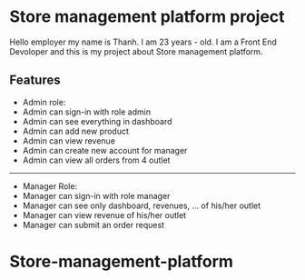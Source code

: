 # Store management platform project

Hello employer my name is Thanh. I am 23 years - old. I am a Front End Devoloper and this is my project about Store management platform.

## Features

- Admin role:
 - Admin can sign-in with role admin
 - Admin can see everything in dashboard
 - Admin can add new product
 - Admin can view revenue
 - Admin can create new account for manager
 - Admin can view all orders from 4 outlet

---

- Manager Role:
 - Manager can sign-in with role manager
 - Manager can see only dashboard, revenues, ... of his/her outlet
 - Manager can view revenue of his/her outlet
 - Manager can submit an order request
# Store-management-platform
